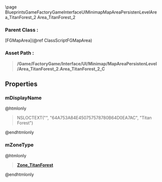\page BlueprintsGameFactoryGameInterfaceUIMinimapMapAreaPersistenLevelArea_TitanForest_2 Area_TitanForest_2
### Parent Class :
[FGMapArea](@ref ClassScriptFGMapArea)
### Asset Path :
<b><blockquote>/Game/FactoryGame/Interface/UI/Minimap/MapAreaPersistenLevel/Area_TitanForest_2.Area_TitanForest_2_C</blockquote></b>
## Properties

### mDisplayName
@htmlonly
<blockquote>NSLOCTEXT("", "64A753A84E450757578780B64D0EA7AC", "Titan Forest")</blockquote>
@endhtmlonly

### mZoneType
@htmlonly
<b><a href="_blueprints_game_factory_game-shared_audio_music_zone__titan_forest.html"><blockquote>Zone_TitanForest</blockquote></a></b>
@endhtmlonly

